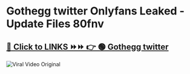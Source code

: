 
 # Gothegg twitter Onlyfans Leaked - Update Files 80fnv

## <h2><a href="https://clipsfans.com/Gothegg_twitter&ref=git">🔗 Click to LINKS ⏩⏩ 👉 🟢 Gothegg twitter </a></h2>

<a href="https://clipsfans.com/Gothegg_twitter&ref=git" rel="nofollow" data-target="animated-image.originalLink"><img src="https://i.ibb.co.com/xMMVF88/686577567.gif" alt="Viral Video Original" style="max-width: 100%; display: inline-block;" data-target="animated-image.originalImage"></a>

